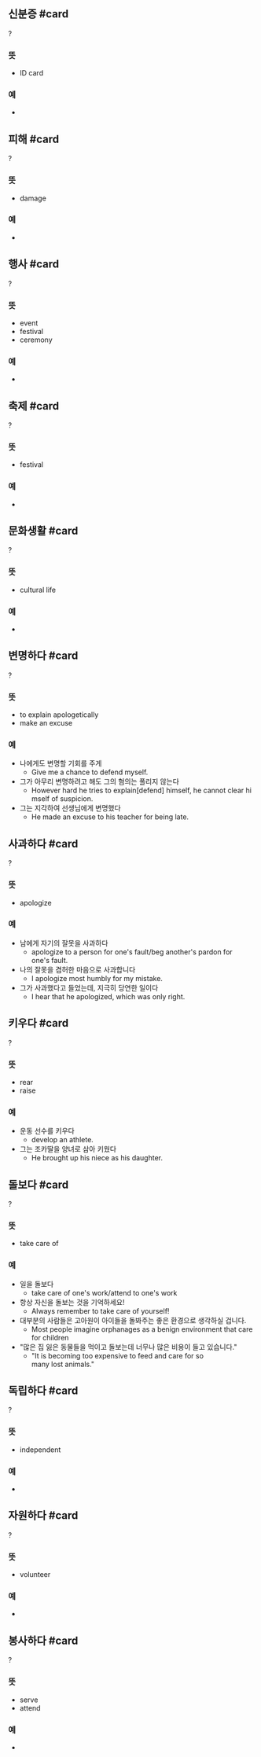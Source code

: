 ## 신분증 #card
?
### 뜻
- ID card
### 예
-
<!--SR:!2025-12-19,310,290-->

## 피해 #card
?
### 뜻
- damage
### 예
-
<!--SR:!2025-05-04,124,230-->

## 행사 #card
?
### 뜻
- event
- festival
- ceremony
### 예
-
<!--SR:!2025-03-08,17,150-->

## 축제 #card
?
### 뜻
- festival
### 예
-
<!--SR:!2025-03-11,64,246-->

## 문화생활 #card
?
### 뜻
- cultural life
### 예
-
<!--SR:!2025-03-16,55,266-->

## 변명하다 #card
?
### 뜻
- to explain apologetically
- make an excuse
### 예
- 나에게도 변명할 기회를 주게
	- Give me a chance to defend myself.
- 그가 아무리 변명하려고 해도 그의 혐의는 풀리지 않는다
	- However hard he tries to explain[defend] himself, he cannot clear himself of suspicion.
- 그는 지각하여 선생님에게 변명했다
	- He made an excuse to his teacher for being late.
<!--SR:!2025-02-27,5,226-->

## 사과하다 #card
?
### 뜻
- apologize
### 예
- 남에게 자기의 잘못을 사과하다
	- apologize to a person for one's fault/beg another's pardon for one's fault.
- 나의 잘못을 겸허한 마음으로 사과합니다
	- I apologize most humbly for my mistake.
- 그가 사과했다고 들었는데, 지극히 당연한 일이다
	- I hear that he apologized, which was only right.
<!--SR:!2025-02-26,7,266-->


## 키우다 #card
?
### 뜻
- rear
- raise
### 예
- 운동 선수를 키우다
	- develop an athlete.
- 그는 조카딸을 양녀로 삼아 키웠다
	- He brought up his niece as his daughter.
<!--SR:!2025-02-20,3,266-->

## 돌보다 #card
?
### 뜻
- take care of
### 예
-  일을 돌보다
	- take care of one's work/attend to one's work
- 항상 자신을 돌보는 것을 기억하세요!
	- Always remember to take care of yourself!
- 대부분의 사람들은 고아원이 아이들을 돌봐주는 좋은 환경으로 생각하실 겁니다.
	- Most people imagine orphanages as a benign environment that care for children
- "많은 집 잃은 동물들을 먹이고 돌보는데 너무나 많은 비용이 들고 있습니다."
	- "It is becoming too expensive to feed and care for so many lost animals."
<!--SR:!2025-02-22,3,246-->


## 독립하다 #card
?
### 뜻
- independent
### 예
-
<!--SR:!2025-02-24,5,246-->

## 자원하다 #card
?
### 뜻
- volunteer
### 예
-
<!--SR:!2025-02-20,1,206-->

## 봉사하다 #card
?
### 뜻
- serve
- attend
### 예
-
<!--SR:!2025-02-21,3,246-->
